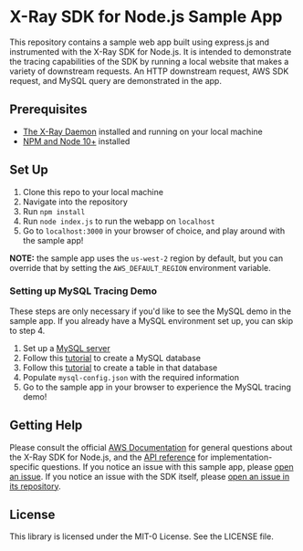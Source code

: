 # X-Ray SDK for Node.js Sample App 
This repository contains a sample web app built using express.js and instrumented with the X-Ray SDK for Node.js. It is intended to demonstrate the tracing capabilities of the SDK by running a local website that makes a variety of downstream requests. An HTTP downstream request, AWS SDK request, and MySQL query are demonstrated in the app.

## Prerequisites
* [The X-Ray Daemon](https://docs.aws.amazon.com/xray/latest/devguide/xray-daemon.html) installed and running on your local machine
* [NPM and Node 10+](https://nodejs.org/en/download/) installed

## Set Up
1. Clone this repo to your local machine
2. Navigate into the repository
3. Run `npm install`
4. Run `node index.js` to run the webapp on `localhost`
5. Go to `localhost:3000` in your browser of choice, and play around with the sample app!

**NOTE:** the sample app uses the `us-west-2` region by default, but you can override that by setting the `AWS_DEFAULT_REGION` environment variable.

### Setting up MySQL Tracing Demo
These steps are only necessary if you'd like to see the MySQL demo in the sample app. If you already have a MySQL environment set up, you can skip to step 4.
1. Set up a [MySQL server](https://www.mysqltutorial.org/install-mysql/)
2. Follow this [tutorial](https://www.mysqltutorial.org/mysql-create-database/) to create a MySQL database
3. Follow this [tutorial](https://www.mysqltutorial.org/mysql-create-table/) to create a table in that database
4. Populate `mysql-config.json` with the required information
5. Go to the sample app in your browser to experience the MySQL tracing demo!

## Getting Help
Please consult the official [AWS Documentation](https://docs.aws.amazon.com/xray/latest/devguide/xray-sdk-nodejs.html) for general questions about the X-Ray SDK for Node.js, and the [API reference](https://docs.aws.amazon.com/xray-sdk-for-nodejs/latest/reference/) for implementation-specific questions. If you notice an issue with this sample app, please [open an issue](https://github.com/aws-samples/aws-xray-sdk-node-sample/issues/new). If you notice an issue with the SDK itself, please [open an issue in its repository](https://github.com/aws/aws-xray-sdk-node/issues/new).

## License

This library is licensed under the MIT-0 License. See the LICENSE file.
